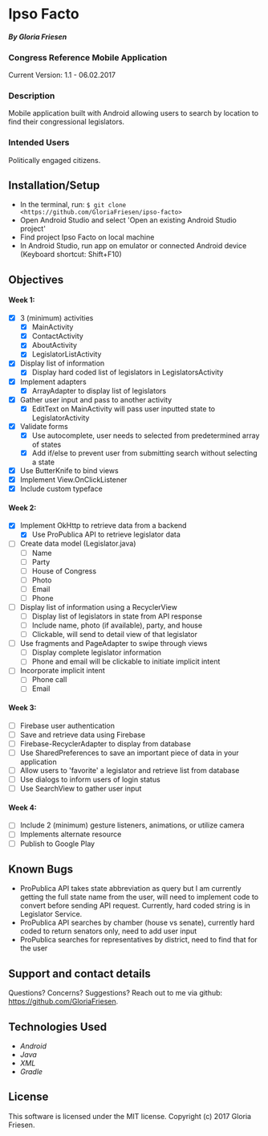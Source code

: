 # Ipso Facto

#### _By Gloria Friesen_

### Congress Reference Mobile Application
Current Version: 1.1 - 06.02.2017

### Description

Mobile application built with Android allowing users to search by location to find their congressional legislators.

### Intended Users

Politically engaged citizens.

## Installation/Setup

* In the terminal, run: `$ git clone <https://github.com/GloriaFriesen/ipso-facto>`
* Open Android Studio and select 'Open an existing Android Studio project'
* Find project Ipso Facto on local machine
* In Android Studio, run app on emulator or connected Android device (Keyboard shortcut: Shift+F10)

## Objectives

#### Week 1:
- [x] 3 (minimum) activities
  - [x] MainActivity
  - [x] ContactActivity
  - [x] AboutActivity
  - [x] LegislatorListActivity
- [X] Display list of information
  - [X] Display hard coded list of legislators in LegislatorsActivity
- [X] Implement adapters
  - [X] ArrayAdapter to display list of legislators
- [X] Gather user input and pass to another activity
  - [X] EditText on MainActivity will pass user inputted state to LegislatorActivity
- [X] Validate forms
  - [X] Use autocomplete, user needs to selected from predetermined array of states
  - [X] Add if/else to prevent user from submitting search without selecting a state
- [x] Use ButterKnife to bind views
- [x] Implement View.OnClickListener
- [X] Include custom typeface

#### Week 2:
- [X] Implement OkHttp to retrieve data from a backend
  - [X] Use ProPublica API to retrieve legislator data
- [ ] Create data model (Legislator.java)
    - [ ] Name
    - [ ] Party
    - [ ] House of Congress
    - [ ] Photo
    - [ ] Email
    - [ ] Phone
- [ ] Display list of information using a RecyclerView
    - [ ] Display list of legislators in state from API response
    - [ ] Include name, photo (if available), party, and house
    - [ ] Clickable, will send to detail view of that legislator
- [ ] Use fragments and PageAdapter to swipe through views
    - [ ] Display complete legislator information
    - [ ] Phone and email will be clickable to initiate implicit intent
- [ ] Incorporate implicit intent
    - [ ] Phone call
    - [ ] Email

#### Week 3:
- [ ] Firebase user authentication
- [ ] Save and retrieve data using Firebase
- [ ] Firebase-RecyclerAdapter to display from database
- [ ] Use SharedPreferences to save an important piece of data in your application
- [ ] Allow users to 'favorite' a legislator and retrieve list from database
- [ ] Use dialogs to inform users of login status
- [ ] Use SearchView to gather user input

#### Week 4:
- [ ] Include 2 (minimum) gesture listeners, animations, or utilize camera
- [ ] Implements alternate resource
- [ ] Publish to Google Play

## Known Bugs
* ProPublica API takes state abbreviation as query but I am currently getting the full state name from the user, will need to implement code to convert before sending API request. Currently, hard coded string is in Legislator Service.
* ProPublica API searches by chamber (house vs senate), currently hard coded to return senators only, need to add user input
* ProPublica searches for representatives by district, need to find that for the user

## Support and contact details
Questions? Concerns? Suggestions? Reach out to me via github: <https://github.com/GloriaFriesen>.

## Technologies Used
* _Android_
* _Java_
* _XML_
* _Gradle_

## License
This software is licensed under the MIT license.
Copyright (c) 2017 Gloria Friesen.
